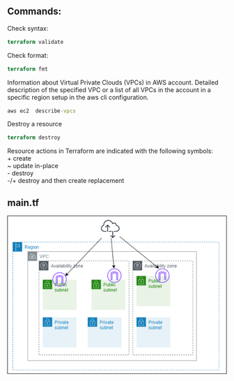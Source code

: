 
## Commands:
Check syntax:
```Terraform
terraform validate
```
Check format:
```Terraform
terraform fmt
```

Information about Virtual Private Clouds (VPCs) in AWS account. Detailed description of the specified VPC or a list of all VPCs in the account in a specific region setup in the aws cli configuration.
```cmd
aws ec2  describe-vpcs
```

Destroy a resource
```Terraform
terraform destroy
```


Resource actions in Terraform are indicated with the following symbols:<br> + create<br>   ~ update in-place <br>- destroy <br>-/+ destroy and then create replacement

## main.tf
![Vpc with 6 subnet in 2 availability and internet gateway](./vpc-6subnets.drawio%20(1).png)